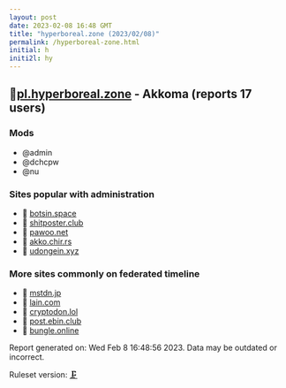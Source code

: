```yaml
---
layout: post
date: 2023-02-08 16:48 GMT
title: "hyperboreal.zone (2023/02/08)"
permalink: /hyperboreal-zone.html
initial: h
initi2l: hy
---
```


## 🐘[pl.hyperboreal.zone](https://pl.hyperboreal.zone) - Akkoma (reports 17 users)

### Mods
 * @admin
 * @dchcpw
 * @nu

### Sites popular with administration

* 🐘 [botsin.space](/botsin-space.html)
* 🧸 [shitposter.club](/shitposter-club.html)
* 🧸 [pawoo.net](/pawoo-net.html)
* 🐘 [akko.chir.rs](/akko-chir-rs.html)
* 🐘 [udongein.xyz](/udongein-xyz.html)

### More sites commonly on federated timeline

* 🧸 [mstdn.jp](/mstdn-jp.html)
* 🧸 [lain.com](/lain-com.html)
* 🐘 [cryptodon.lol](/cryptodon-lol.html)
* 🐘 [post.ebin.club](/post-ebin-club.html)
* 🐘 [bungle.online](/bungle-online.html)

Report generated on: Wed Feb  8 16:48:56 2023. Data may be outdated or incorrect.

Ruleset version: [🗜](/version-clamp)
